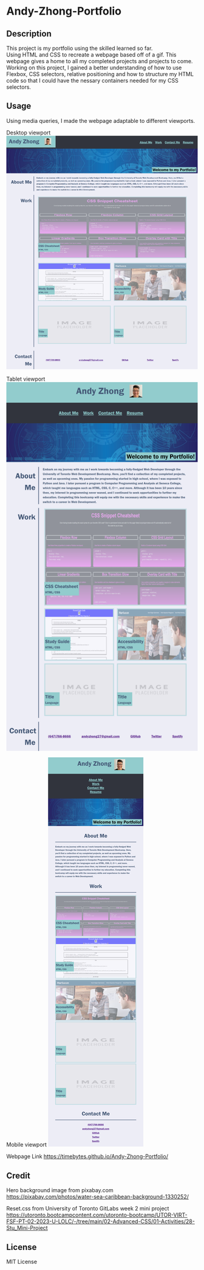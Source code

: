 # Andy-Zhong-Portfolio

## Description

This project is my portfolio using the skilled learned so far.  
Using HTML and CSS to recreate a webpage based off of a gif.
This webpage gives a home to all my completed projects and projects to come.  
Working on this project, I gained a better understanding of how to use Flexbox, CSS selectors, relative positioning and how to structure my HTML code so that I could have the nessary containers needed for my CSS selectors.

## Usage

Using media queries, I made the webpage adaptable to different viewports.

Desktop viewport
![screenshot of desktop view](./assets/images/fullscreencapture.png)

Tablet viewport
![screenshot of tablet view](./assets/images/fullscreencapture2.png)

Mobile viewport
![screenshot of mobile view](./assets/images/fullscreencapture3.png)

Webpage Link
https://timebytes.github.io/Andy-Zhong-Portfolio/

## Credit

Hero background image from pixabay.com
https://pixabay.com/photos/water-sea-caribbean-background-1330252/

Reset.css from University of Toronto GitLabs week 2 mini project
https://utoronto.bootcampcontent.com/utoronto-bootcamp/UTOR-VIRT-FSF-PT-02-2023-U-LOLC/-/tree/main/02-Advanced-CSS/01-Activities/28-Stu_Mini-Project

## License

MIT License
